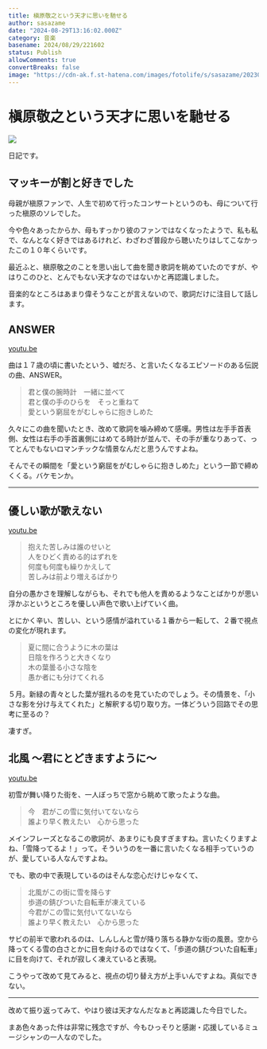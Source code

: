 ```yaml
---
title: 槇原敬之という天才に思いを馳せる
author: sasazame
date: "2024-08-29T13:16:02.000Z"
category: 音楽
basename: 2024/08/29/221602
status: Publish
allowComments: true
convertBreaks: false
image: "https://cdn-ak.f.st-hatena.com/images/fotolife/s/sasazame/20230908/20230908202155.png"
---
```

# 槇原敬之という天才に思いを馳せる

![](https://cdn-ak.f.st-hatena.com/images/fotolife/s/sasazame/20230908/20230908202155.png)

日記です。

<!-- Extended Body -->

## マッキーが割と好きでした

母親が槇原ファンで、人生で初めて行ったコンサートというのも、母について行った槇原のソレでした。

今や色々あったからか、母もすっかり彼のファンではなくなったようで、私も私で、なんとなく好きではあるけれど、わざわざ普段から聴いたりはしてこなかったこの１０年くらいです。

最近ふと、槇原敬之のことを思い出して曲を聞き歌詞を眺めていたのですが、やはりこのひと、とんでもない天才なのではないかと再認識しました。

音楽的なところはあまり偉そうなことが言えないので、歌詞だけに注目して話します。

## ANSWER

[youtu.be](https://youtu.be/JeKk2-_iJVw?si=61VUB9ery4XlI51y)

曲は１７歳の頃に書いたという、嘘だろ、と言いたくなるエピソードのある伝説の曲、ANSWER。

> 君と僕の腕時計　一緒に並べて  
> 君と僕の手のひらを　そっと重ねて  
> 愛という窮屈をがむしゃらに抱きしめた

久々にこの曲を聞いたとき、改めて歌詞を噛み締めて感嘆。男性は左手手首表側、女性は右手の手首裏側にはめてる時計が並んで、その手が重なりあって、ってとんでもないロマンチックな情景なんだと思うんですよね。

そんでその瞬間を「愛という窮屈をがむしゃらに抱きしめた」という一節で締めくくる。バケモンか。

* * *

## 優しい歌が歌えない

[youtu.be](https://youtu.be/5sSiIDzf7xA?si=baWDcqTs1e7_1Bc5)

> 抱えた苦しみは誰のせいと  
> 人をひどく責める的はずれを  
> 何度も何度も繰りかえして  
> 苦しみは前より増えるばかり

自分の愚かさを理解しながらも、それでも他人を責めるようなことばかりが思い浮かぶというところを優しい声色で歌い上げていく曲。

とにかく辛い、苦しい、という感情が溢れている１番から一転して、２番で視点の変化が現れます。

> 夏に間に合うように木の葉は  
> 日陰を作ろうと大きくなり  
> 木の葉曇る小さな陰を  
> 愚か者にも分けてくれる

５月。新緑の青々とした葉が揺れるのを見ていたのでしょう。その情景を、「小さな影を分け与えてくれた」と解釈する切り取り方。一体どういう回路でその思考に至るの？

凄すぎ。

## 北風 ～君にとどきますように～

[youtu.be](https://youtu.be/OyYZENwHo0Q?si=dq4DkTMO9EWNB97t)

初雪が舞い降りた街を、一人ぼっちで窓から眺めて歌ったような曲。

> 今　君がこの雪に気付いてないなら  
> 誰より早く教えたい　心から思った

メインフレーズとなるこの歌詞が、あまりにも良すぎますね。言いたくりますよね、「雪降ってるよ！」って。そういうのを一番に言いたくなる相手っていうのが、愛している人なんですよね。

でも、歌の中で表現しているのはそんな恋心だけじゃなくて、

> 北風がこの街に雪を降らす  
> 歩道の錆びついた自転車が凍えている  
> 今君がこの雪に気付いてないなら  
> 誰より早く教えたい　心から思った

サビの前半で歌われるのは、しんしんと雪が降り落ちる静かな街の風景。空から降ってくる雪の白さとかに目を向けるのではなくて、「歩道の錆びついた自転車」に目を向けて、それが寂しく凍えていると表現。

こうやって改めて見てみると、視点の切り替え方が上手いんですよね。真似できない。

* * *

改めて振り返ってみて、やはり彼は天才なんだなぁと再認識した今日でした。

まあ色々あった件は非常に残念ですが、今もひっそりと感謝・応援しているミュージシャンの一人なのでした。